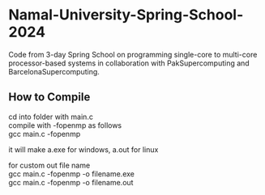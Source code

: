 # Namal-University-Spring-School-2024
Code from 3-day Spring School on programming single-core to multi-core processor-based systems in collaboration with PakSupercomputing and BarcelonaSupercomputing.


## How to Compile

cd into folder with main.c   
compile with -fopenmp as follows   
gcc main.c -fopenmp   

it will make a.exe for windows, a.out for linux   


for custom out file name   
gcc main.c -fopenmp -o filename.exe   
gcc main.c -fopenmp -o filename.out   